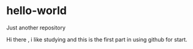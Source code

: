 # hello-world
Just another repository

Hi there , i like studying and this is the first part in using github for start.
